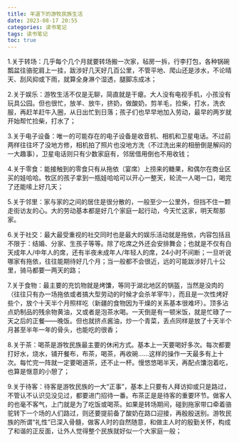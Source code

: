 ```yaml
---
title: 羊道下的游牧民族生活
date: 2023-08-17 20:55
categories: 读书笔记
tags: 读书笔记
toc: true
---
```


1.关于转场：几乎每个几个月就要转场搬一次家，毡房一拆，行李打包，各种锅碗瓢盆往骆驼肩上一挂，跋涉好几天好几百公里，不管平地、爬山还是涉水，不论晴天、刮风抑或下雨，就算全身淋个湿透，腿脚冻成冰；

2.关于娱乐：游牧生活不仅是无聊，简直就是干瘪。大人没有电视手机，小孩没有玩具公园。但也很忙，放羊、放牛，挤奶，做酸奶，剪羊毛，捡柴，打水，洗衣服，再赶羊赶牛入圈，从日出忙到日落；孩子们也早早地加入劳动，最早的两岁就开始帮忙捡柴，打水了；

3.关于电子设备：唯一的可能存在的电子设备是收音机、相机和卫星电话。不过前两样往往坏了没地方修，相机拍了照片也没地方洗（不过洗出来的相册倒是解闷的一大趣事），卫星电话则只有少数家庭有，邻居借用倒也不用收钱；

4.关于零食：能接触到的零食只有从拖依（宴席）上捞来的糖果，和偶尔在商业区买的娃哈哈。牧区的孩子拿到一瓶娃哈哈可以开心一整天，轮流一人喝一口，喝完了还能嗦上好几天；

5.关于邻里：家与家的之间的居住是很分散的，一般至少一公里外，但挡不住一颗走街访友的心。大的劳动基本都是好几个家庭一起行动，今天忙这家，明天帮那家。

6.关于社交：最大最受重视的社交同时也是最大的娱乐活动就是拖依，内容包括且不限于：结婚、分家、生孩子等等。除了吃席之外还会安排舞会；也就是不仅有白天成年人/中年人的席，还有半夜未成年人/年轻人的席，24小时不间断；一旦听说哪家有拖依，往往能期待好几个月；当一般都不会很近，远的可能跋涉好几十公里，骑马都要一两天的路；

7.关于食物：最主要的充饥物就是烤馕，等同于湖北地区的锅盔，当然是没肉的（往往只有办一场拖依或者搞大型劳动的时候才会杀羊宰牛），而且是一次性烤好些个，放个十天半个月照样吃（新疆的食物因为干燥的关系基本很难坏）。顶多沾点奶制品的残余物黄油，又或者是泡茶水喝。一天倒是有一顿米饭，就是忙碌了一天之后的正餐——晚饭。但也就挤点酱油，炒一个青菜，丢点同样是放了十天半个月甚至半年一年的骨头，也能吃的很香；

8.关于茶：喝茶是游牧民族最主要的休闲方式。基本上一天要喝好多次。每次都要打好水，烧水，铺开餐布，布茶，喝茶，再收碗……这样的操作一天最多有上十次。每忙完一阵就一定要喝道茶，还不止一杯。慢悠悠喝半天，再配点馕泡着吃，也算是惬意的小憩了；

9.关于待客：待客是游牧民族的一大“正事”，基本上只要有人拜访抑或只是路过，不管认不认识见没见过，都要进门招待一番。布茶正是是待客的重要环节。做客人的也毫不客气，上门就是为了吃饭或喝茶。如果是转场期间，碰到拖家带口牵着骆驼转下一个场的人们路过，则还要提前备了酸奶在路口迎接，再殷殷送别。游牧民族的所谓“礼性”已深入骨髓，做客人时的自然随意，和做主人时的殷勤关怀，构成了和谐的正反面，让外人觉得整个民族就好似一个大家庭一般；
